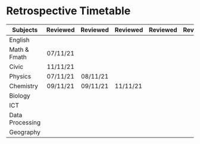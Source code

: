 # Retrospective Timetable
| Subjects        | Reviewed | Reviewed | Reviewed | Reviewed | Reviewed |     |
| --------------- |:--------:|:--------:| -------- | -------- | -------- | --- |
| English         |          |          |          |          |          |     |
| Math & Fmath    | 07/11/21 |          |          |          |          |     |
| Civic           | 11/11/21 |          |          |          |          |     |
| Physics         | 07/11/21 | 08/11/21 |          |          |          |     |
| Chemistry       | 09/11/21 | 09/11/21 | 11/11/21 |          |          |     |
| Biology         |          |          |          |          |          |     |
| ICT             |          |          |          |          |          |     |
| Data Processing |          |          |          |          |          |     |
| Geography       |          |          |          |          |          |     |
